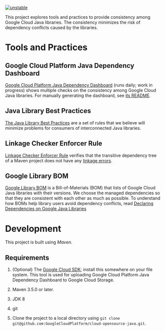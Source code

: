 [![unstable](http://badges.github.io/stability-badges/dist/unstable.svg)](http://github.com/badges/stability-badges)

This project explores tools and practices 
to provide consistency among Google Cloud Java libraries. The consistency
minimizes the risk of dependency conflicts caused by the libraries.

# Tools and Practices

## Google Cloud Platform Java Dependency Dashboard

[Google Cloud Platform Java Dependency Dashboard](
https://storage.googleapis.com/cloud-opensource-java-dashboard/dashboard/target/dashboard/dashboard.html)
(runs daily; work in progress) shows multiple checks on the consistency among
Google Cloud Java libraries. For manually generating the dashboard, see
[its README](./dashboard/README.md).

## Java Library Best Practices

[The Java Library Best Practices](./library-best-practices) are a set of rules
that we believe will minimize problems for consumers of interconnected Java
libraries.

## Linkage Checker Enforcer Rule

[Linkage Checker Enforcer Rule](./enforcer-rules) verifies that the transitive
dependency tree of a Maven project does not have any [linkage errors](
./library-best-practices/glossary.md#types-of-conflicts-and-compatibility).

## Google Library BOM

[Google Library BOM](boms/cloud-oss-bom) is a Bill-of-Materials (BOM) that
lists of Google Cloud Java libraries with their versions.
We choose the managed dependencies so that they are consistent with each other
as much as possible.
To understand how BOMs help library users avoid dependency conflicts, read
[Declaring Dependencies on Google Java Libraries](DECLARING_DEPENDENCIES.md)

# Development

This project is built using _Maven_.

## Requirements

1. (Optional) The [Google Cloud SDK](https://cloud.google.com/sdk/); install
  this somewhere on your file system. This tool is used for uploading Google
  Cloud Platform Java Dependency Dashboard to Google Cloud Storage.

1. Maven 3.5.0 or later.

1. JDK 8

1. git

1. Clone the project to a local directory using `git clone
   git@github.com:GoogleCloudPlatform/cloud-opensource-java.git`.




